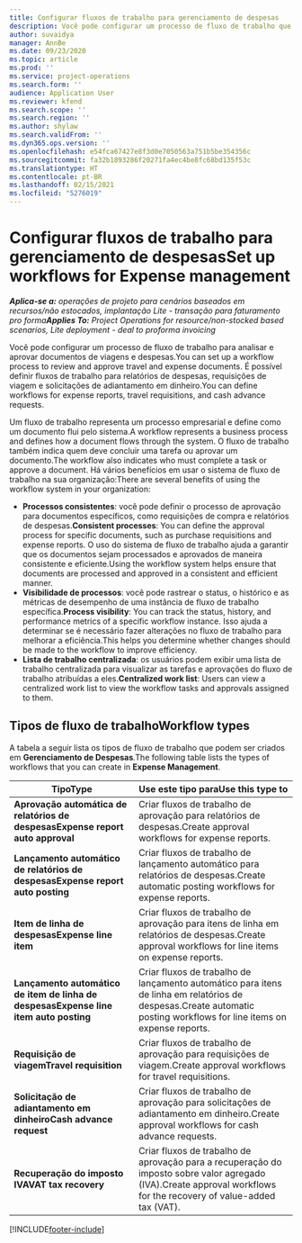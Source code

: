```yaml
---
title: Configurar fluxos de trabalho para gerenciamento de despesas
description: Você pode configurar um processo de fluxo de trabalho que é usado para analisar e aprovar documentos de viagens e despesas.
author: suvaidya
manager: AnnBe
ms.date: 09/23/2020
ms.topic: article
ms.prod: ''
ms.service: project-operations
ms.search.form: ''
audience: Application User
ms.reviewer: kfend
ms.search.scope: ''
ms.search.region: ''
ms.author: shylaw
ms.search.validFrom: ''
ms.dyn365.ops.version: ''
ms.openlocfilehash: e54fca67427e8f3d0e7050563a751b5be354356c
ms.sourcegitcommit: fa32b1893286f20271fa4ec4be8fc68bd135f53c
ms.translationtype: HT
ms.contentlocale: pt-BR
ms.lasthandoff: 02/15/2021
ms.locfileid: "5276019"
---
```

# <a name="set-up-workflows-for-expense-management"></a><span data-ttu-id="a5900-103">Configurar fluxos de trabalho para gerenciamento de despesas</span><span class="sxs-lookup"><span data-stu-id="a5900-103">Set up workflows for Expense management</span></span>

<span data-ttu-id="a5900-104">_**Aplica-se a:** operações de projeto para cenários baseados em recursos/não estocados, implantação Lite - transação para faturamento pro forma_</span><span class="sxs-lookup"><span data-stu-id="a5900-104">_**Applies To:** Project Operations for resource/non-stocked based scenarios, Lite deployment - deal to proforma invoicing_</span></span>

<span data-ttu-id="a5900-105">Você pode configurar um processo de fluxo de trabalho para analisar e aprovar documentos de viagens e despesas.</span><span class="sxs-lookup"><span data-stu-id="a5900-105">You can set up a workflow process to review and approve travel and expense documents.</span></span> <span data-ttu-id="a5900-106">É possível definir fluxos de trabalho para relatórios de despesas, requisições de viagem e solicitações de adiantamento em dinheiro.</span><span class="sxs-lookup"><span data-stu-id="a5900-106">You can define workflows for expense reports, travel requisitions, and cash advance requests.</span></span>

<span data-ttu-id="a5900-107">Um fluxo de trabalho representa um processo empresarial e define como um documento flui pelo sistema.</span><span class="sxs-lookup"><span data-stu-id="a5900-107">A workflow represents a business process and defines how a document flows through the system.</span></span> <span data-ttu-id="a5900-108">O fluxo de trabalho também indica quem deve concluir uma tarefa ou aprovar um documento.</span><span class="sxs-lookup"><span data-stu-id="a5900-108">The workflow also indicates who must complete a task or approve a document.</span></span> <span data-ttu-id="a5900-109">Há vários benefícios em usar o sistema de fluxo de trabalho na sua organização:</span><span class="sxs-lookup"><span data-stu-id="a5900-109">There are several benefits of using the workflow system in your organization:</span></span>

- <span data-ttu-id="a5900-110">**Processos consistentes**: você pode definir o processo de aprovação para documentos específicos, como requisições de compra e relatórios de despesas.</span><span class="sxs-lookup"><span data-stu-id="a5900-110">**Consistent processes**: You can define the approval process for specific documents, such as purchase requisitions and expense reports.</span></span> <span data-ttu-id="a5900-111">O uso do sistema de fluxo de trabalho ajuda a garantir que os documentos sejam processados e aprovados de maneira consistente e eficiente.</span><span class="sxs-lookup"><span data-stu-id="a5900-111">Using the workflow system helps ensure that documents are processed and approved in a consistent and efficient manner.</span></span>
- <span data-ttu-id="a5900-112">**Visibilidade de processos**: você pode rastrear o status, o histórico e as métricas de desempenho de uma instância de fluxo de trabalho específica.</span><span class="sxs-lookup"><span data-stu-id="a5900-112">**Process visibility**: You can track the status, history, and performance metrics of a specific workflow instance.</span></span> <span data-ttu-id="a5900-113">Isso ajuda a determinar se é necessário fazer alterações no fluxo de trabalho para melhorar a eficiência.</span><span class="sxs-lookup"><span data-stu-id="a5900-113">This helps you determine whether changes should be made to the workflow to improve efficiency.</span></span>
- <span data-ttu-id="a5900-114">**Lista de trabalho centralizada**: os usuários podem exibir uma lista de trabalho centralizada para visualizar as tarefas e aprovações do fluxo de trabalho atribuídas a eles.</span><span class="sxs-lookup"><span data-stu-id="a5900-114">**Centralized work list**: Users can view a centralized work list to view the workflow tasks and approvals assigned to them.</span></span> 

## <a name="workflow-types"></a><span data-ttu-id="a5900-115">Tipos de fluxo de trabalho</span><span class="sxs-lookup"><span data-stu-id="a5900-115">Workflow types</span></span>

<span data-ttu-id="a5900-116">A tabela a seguir lista os tipos de fluxo de trabalho que podem ser criados em **Gerenciamento de Despesas**.</span><span class="sxs-lookup"><span data-stu-id="a5900-116">The following table lists the types of workflows that you can create in **Expense Management**.</span></span>


|              <span data-ttu-id="a5900-117"><strong>Tipo</strong></span><span class="sxs-lookup"><span data-stu-id="a5900-117"><strong>Type</strong></span></span>              |                   <span data-ttu-id="a5900-118"><strong>Use este tipo para</strong></span><span class="sxs-lookup"><span data-stu-id="a5900-118"><strong>Use this type to</strong></span></span>                   |
|-------------------------------------------------|-----------------------------------------------------------------------|
|   <span data-ttu-id="a5900-119"><strong>Aprovação automática de relatórios de despesas</strong></span><span class="sxs-lookup"><span data-stu-id="a5900-119"><strong>Expense report auto approval</strong></span></span> |            <span data-ttu-id="a5900-120">Criar fluxos de trabalho de aprovação para relatórios de despesas.</span><span class="sxs-lookup"><span data-stu-id="a5900-120">Create approval workflows for expense reports.</span></span>             |
|  <span data-ttu-id="a5900-121"><strong>Lançamento automático de relatórios de despesas</strong></span><span class="sxs-lookup"><span data-stu-id="a5900-121"><strong>Expense report auto posting</strong></span></span>   |        <span data-ttu-id="a5900-122">Criar fluxos de trabalho de lançamento automático para relatórios de despesas.</span><span class="sxs-lookup"><span data-stu-id="a5900-122">Create automatic posting workflows for expense reports.</span></span>        |
|       <span data-ttu-id="a5900-123"><strong>Item de linha de despesas</strong></span><span class="sxs-lookup"><span data-stu-id="a5900-123"><strong>Expense line item</strong></span></span>        |     <span data-ttu-id="a5900-124">Criar fluxos de trabalho de aprovação para itens de linha em relatórios de despesas.</span><span class="sxs-lookup"><span data-stu-id="a5900-124">Create approval workflows for line items on expense reports.</span></span>      |
| <span data-ttu-id="a5900-125"><strong>Lançamento automático de item de linha de despesas</strong></span><span class="sxs-lookup"><span data-stu-id="a5900-125"><strong>Expense line item auto posting</strong></span></span> | <span data-ttu-id="a5900-126">Criar fluxos de trabalho de lançamento automático para itens de linha em relatórios de despesas.</span><span class="sxs-lookup"><span data-stu-id="a5900-126">Create automatic posting workflows for line items on expense reports.</span></span> |
|       <span data-ttu-id="a5900-127"><strong>Requisição de viagem</strong></span><span class="sxs-lookup"><span data-stu-id="a5900-127"><strong>Travel requisition</strong></span></span>       |          <span data-ttu-id="a5900-128">Criar fluxos de trabalho de aprovação para requisições de viagem.</span><span class="sxs-lookup"><span data-stu-id="a5900-128">Create approval workflows for travel requisitions.</span></span>           |
|      <span data-ttu-id="a5900-129"><strong>Solicitação de adiantamento em dinheiro</strong></span><span class="sxs-lookup"><span data-stu-id="a5900-129"><strong>Cash advance request</strong></span></span>      |         <span data-ttu-id="a5900-130">Criar fluxos de trabalho de aprovação para solicitações de adiantamento em dinheiro.</span><span class="sxs-lookup"><span data-stu-id="a5900-130">Create approval workflows for cash advance requests.</span></span>          |
|        <span data-ttu-id="a5900-131"><strong>Recuperação do imposto IVA</strong></span><span class="sxs-lookup"><span data-stu-id="a5900-131"><strong>VAT tax recovery</strong></span></span>        | <span data-ttu-id="a5900-132">Criar fluxos de trabalho de aprovação para a recuperação do imposto sobre valor agregado (IVA).</span><span class="sxs-lookup"><span data-stu-id="a5900-132">Create approval workflows for the recovery of value-added tax (VAT).</span></span>  |


[!INCLUDE[footer-include](../includes/footer-banner.md)]